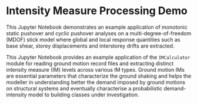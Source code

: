 # Intensity Measure Processing Demo

This Jupyter Notebook demonstrates an example application of monotonic static pushover and cyclic pushover analyses on a multi-degree-of-freedom (MDOF) stick model where global and local response quantities such as base shear, storey displacements and interstorey drifts are extracted.

This Jupyter Notebook provides an example application of the `IMCalculator` module for reading ground motion record files and extracting distinct intensity measure (IM) levels across various IM types. Ground motion IMs are essential parameters that characterize the ground shaking and helps the modeller in understanding better the demand imposed by ground motions on structural systems and eventually characterise a probabilistic demand-intensity model to building classes under investigation.
